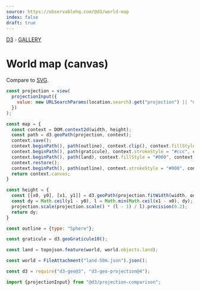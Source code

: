 ```yaml
---
source: https://observablehq.com/@d3/world-map
index: false
draft: true
---
```


<div style="color: grey; font: 13px/25.5px var(--sans-serif); text-transform: uppercase;"><h1 style="display: none;">World map (canvas)</h1><a href="https://d3js.org/">D3</a> › <a href="/@d3/gallery">Gallery</a></div>

# World map (canvas)

Compare to [SVG](/@d3/world-map-svg).

```js
const projection = view(
  projectionInput({
    value: new URLSearchParams(location.search).get("projection") || "orthographic"
  })
);
```

```js echo
const map = {
  const context = DOM.context2d(width, height);
  const path = d3.geoPath(projection, context);
  context.save();
  context.beginPath(), path(outline), context.clip(), context.fillStyle = "#fff", context.fillRect(0, 0, width, height);
  context.beginPath(), path(graticule), context.strokeStyle = "#ccc", context.stroke();
  context.beginPath(), path(land), context.fillStyle = "#000", context.fill();
  context.restore();
  context.beginPath(), path(outline), context.strokeStyle = "#000", context.stroke();
  return context.canvas;
}
```

```js echo
const height = {
  const [[x0, y0], [x1, y1]] = d3.geoPath(projection.fitWidth(width, outline)).bounds(outline);
  const dy = Math.ceil(y1 - y0), l = Math.min(Math.ceil(x1 - x0), dy);
  projection.scale(projection.scale() * (l - 1) / l).precision(0.2);
  return dy;
}
```

```js echo
const outline = {type: "Sphere"};
```

```js echo
const graticule = d3.geoGraticule10();
```

```js echo
const land = topojson.feature(world, world.objects.land);
```

```js echo
const world = FileAttachment("land-50m.json").json();
```

```js echo
const d3 = require("d3-geo@3", "d3-geo-projection@4");
```

```js echo
import {projectionInput} from "@d3/projection-comparison";
```
